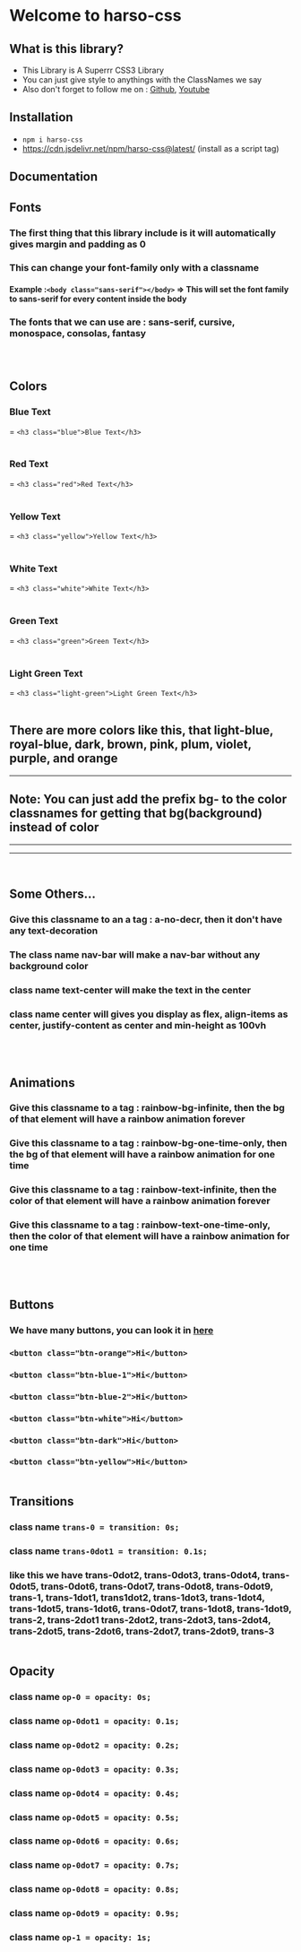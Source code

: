 # Welcome to harso-css 

## What is this library?
* This Library is A Superrr CSS3 Library
* You can just give style to anythings with the ClassNames we say
* Also don't forget to follow me on : <a href="https://github.com/Sreehari521">Github</a>, <a href="https://www.youtube.com/channel/UCYJKtrmrcSbFlNABR_JFWuQ/featured">Youtube</a>

## Installation
* ```npm i harso-css```
* https://cdn.jsdelivr.net/npm/harso-css@latest/ (install as a script tag)

## Documentation <br>
### <h2>Fonts</h2>
### The first thing that this library include is it will automatically gives margin and padding as 0
### This can change your font-family only with a classname
#### Example :``` <body class="sans-serif"></body> ``` => This will set the font family to sans-serif for every content inside the body
### The fonts that we can use are : sans-serif, cursive, monospace, consolas, fantasy
### <br>
### <h2>Colors</h2>
### <h3>Blue Text</h3> = ``` <h3 class="blue">Blue Text</h3> ```<br><br>
### <h3>Red Text</h3> = ``` <h3 class="red">Red Text</h3> ```<br><br>
### <h3>Yellow Text</h3> = ``` <h3 class="yellow">Yellow Text</h3> ```<br><br>
### <h3>White Text</h3> = ``` <h3 class="white">White Text</h3> ```<br><br>
### <h3>Green Text</h3> = ``` <h3 class="green">Green Text</h3> ```<br><br>
### <h3>Light Green Text</h3> = ``` <h3 class="light-green">Light Green Text</h3> ```<br><br>
### <h2>There are more colors like this, that light-blue</span>, <span>royal-blue</span>, <span>dark</span>, <span>brown</span>, <span>pink</span>, <span>plum</span>, <span>violet</span>, <span>purple</span>, <span></span> and <span>orange</span></h2><hr>
### <h2>Note: You can just add the prefix bg- to the color classnames for getting that bg(background) instead of color</h2><hr><hr><br>

### <h2>Some Others...</h2>
### <h3>Give this classname to an a tag : a-no-decr, then it don't have any text-decoration</h3>
### <h3>The class name nav-bar will make a nav-bar without any background color</h3>
### <h3>class name text-center will make the text in the center</h3>
### <h3>class name center will gives you display as flex, align-items as center, justify-content as center and min-height as 100vh</h3><br><br>

### <h2>Animations</h2>
### <h3>Give this classname to a tag : rainbow-bg-infinite, then the bg of that element will have a rainbow animation forever</h3>
### <h3>Give this classname to a tag : rainbow-bg-one-time-only, then the bg of that element will have a rainbow animation for one time</h3>
### <h3>Give this classname to a tag : rainbow-text-infinite, then the color of that element will have a rainbow animation forever</h3>
### <h3>Give this classname to a tag : rainbow-text-one-time-only, then the color of that element will have a rainbow animation for one time</h3><br><br>

### <h2>Buttons</h2>
### <h3>We have many buttons, you can look it in <a href="https://harso-css.github.io/harso-css/buttons.html">here</a></h3>
### ```<button class="btn-orange">Hi</button>```
### ```<button class="btn-blue-1">Hi</button>```
### ```<button class="btn-blue-2">Hi</button>```
### ```<button class="btn-white">Hi</button>```
### ```<button class="btn-dark">Hi</button>```
### ```<button class="btn-yellow">Hi</button>```<br><br>

### <h2>Transitions</h2>
### class name ```trans-0 = transition: 0s;```
### class name ```trans-0dot1 = transition: 0.1s;```
### like this we have trans-0dot2, trans-0dot3, trans-0dot4, trans-0dot5, trans-0dot6, trans-0dot7, trans-0dot8, trans-0dot9, trans-1, trans-1dot1, trans1dot2, trans-1dot3, trans-1dot4, trans-1dot5, trans-1dot6, trans-0dot7, trans-1dot8, trans-1dot9, trans-2, trans-2dot1 trans-2dot2, trans-2dot3, tans-2dot4, trans-2dot5, trans-2dot6, trans-2dot7, trans-2dot9, trans-3 <br><br>

### <h2>Opacity</h2>
### class name ```op-0 = opacity: 0s;```
### class name ```op-0dot1 = opacity: 0.1s;```
### class name ```op-0dot2 = opacity: 0.2s;```
### class name ```op-0dot3 = opacity: 0.3s;```
### class name ```op-0dot4 = opacity: 0.4s;```
### class name ```op-0dot5 = opacity: 0.5s;```
### class name ```op-0dot6 = opacity: 0.6s;```
### class name ```op-0dot7 = opacity: 0.7s;```
### class name ```op-0dot8 = opacity: 0.8s;```
### class name ```op-0dot9 = opacity: 0.9s;```
### class name ```op-1 = opacity: 1s;```
